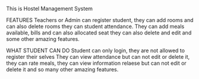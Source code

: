 This is Hostel Management System


FEATURES
Teachers or Admin can register student,
they can add rooms and can also delete rooms 
they can student attendance.
They can add meals available, bills and can also allocated seat they can also delete and edit and some other amazing features.


WHAT STUDENT CAN DO 
Student can only login, they are not allowed to register their selves
They can view attendance but can not edit or delete it, they can rate meals,
they can view information relaese but can not edit or delete it
and so many other amazing features.

